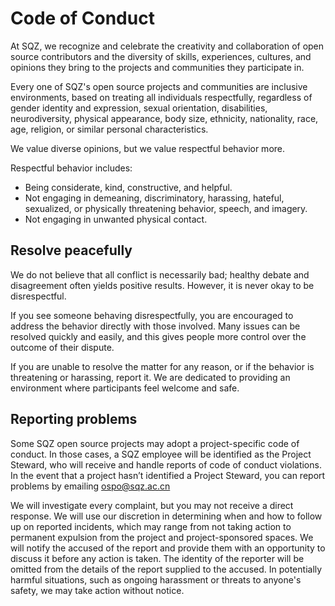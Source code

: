 # Code of Conduct

At SQZ, we recognize and celebrate the creativity and collaboration of open source contributors and the diversity of skills, experiences, cultures, and
opinions they bring to the projects and communities they participate in.

Every one of SQZ's open source projects and communities are inclusive environments, based on treating all individuals respectfully, regardless of
gender identity and expression, sexual orientation, disabilities, neurodiversity, physical appearance, body size, ethnicity, nationality, race, age, religion, or similar personal characteristics.

We value diverse opinions, but we value respectful behavior more.

Respectful behavior includes:

- Being considerate, kind, constructive, and helpful.
- Not engaging in demeaning, discriminatory, harassing, hateful, sexualized, or physically threatening behavior, speech, and imagery.
- Not engaging in unwanted physical contact.
  
## Resolve peacefully

We do not believe that all conflict is necessarily bad; healthy debate and disagreement often yields positive results. However, it is never okay to be
disrespectful.

If you see someone behaving disrespectfully, you are encouraged to address the behavior directly with those involved. Many issues can be resolved quickly and easily, and this gives people more control over the outcome of their dispute.

If you are unable to resolve the matter for any reason, or if the behavior is threatening or harassing, report it. We are dedicated to providing an
environment where participants feel welcome and safe.

## Reporting problems

Some SQZ open source projects may adopt a project-specific code of conduct. In those cases, a SQZ employee will be identified as the Project Steward, who will receive and handle reports of code of conduct violations. In the event that a project hasn’t identified a Project Steward, you can report problems by emailing ospo@sqz.ac.cn

We will investigate every complaint, but you may not receive a direct response. We will use our discretion in determining when and how to follow up on reported
incidents, which may range from not taking action to permanent expulsion from the project and project-sponsored spaces. We will notify the accused of the report and provide them with an opportunity to discuss it before any action is taken. The identity of the reporter will be omitted from the details of the report supplied to the accused. In potentially harmful situations, such as ongoing harassment or threats to anyone's safety, we may take action without
notice.